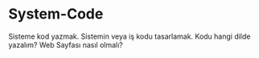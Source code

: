 # System-Code
Sisteme kod yazmak.
Sistemin veya iş kodu tasarlamak.
Kodu hangi dilde yazalım? 
Web Sayfası nasıl olmalı?
